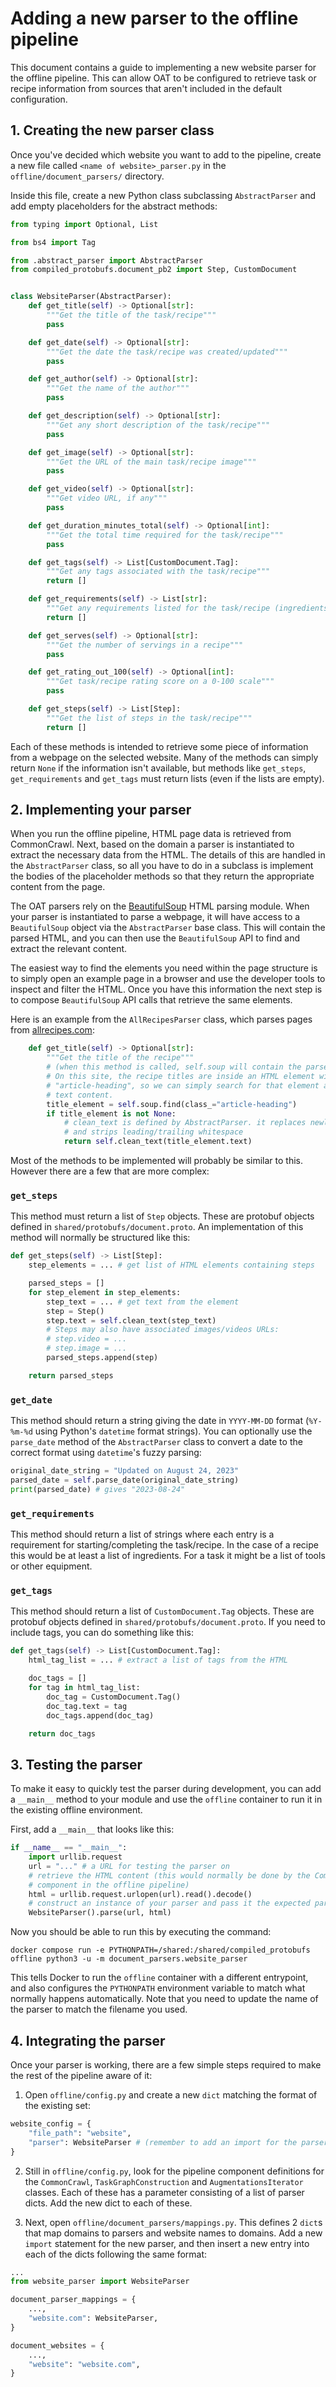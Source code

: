 # Adding a new parser to the offline pipeline

This document contains a guide to implementing a new website parser for the offline pipeline. This can allow OAT to be configured to retrieve task or recipe information from sources that aren't included in the default configuration. 

## 1. Creating the new parser class

Once you've decided which website you want to add to the pipeline, create a new file called `<name of website>_parser.py` in the `offline/document_parsers/` directory. 

Inside this file, create a new Python class subclassing `AbstractParser` and add empty placeholders for the abstract methods:

```python
from typing import Optional, List

from bs4 import Tag

from .abstract_parser import AbstractParser
from compiled_protobufs.document_pb2 import Step, CustomDocument


class WebsiteParser(AbstractParser):
    def get_title(self) -> Optional[str]:
        """Get the title of the task/recipe"""
        pass

    def get_date(self) -> Optional[str]:
        """Get the date the task/recipe was created/updated"""
        pass

    def get_author(self) -> Optional[str]:
        """Get the name of the author"""
        pass

    def get_description(self) -> Optional[str]:
        """Get any short description of the task/recipe"""
        pass

    def get_image(self) -> Optional[str]:
        """Get the URL of the main task/recipe image"""
        pass

    def get_video(self) -> Optional[str]:
        """Get video URL, if any"""
        pass

    def get_duration_minutes_total(self) -> Optional[int]:
        """Get the total time required for the task/recipe"""
        pass

    def get_tags(self) -> List[CustomDocument.Tag]:
        """Get any tags associated with the task/recipe"""
        return []

    def get_requirements(self) -> List[str]:
        """Get any requirements listed for the task/recipe (ingredients, tools, etc)"""
        return []

    def get_serves(self) -> Optional[str]:
        """Get the number of servings in a recipe"""
        pass

    def get_rating_out_100(self) -> Optional[int]:
        """Get task/recipe rating score on a 0-100 scale"""
        pass

    def get_steps(self) -> List[Step]:
        """Get the list of steps in the task/recipe"""
        return []
```

Each of these methods is intended to retrieve some piece of information from a webpage on the selected website. Many of the methods can simply return `None` if the information isn't available, but methods like `get_steps`, `get_requirements` and `get_tags` must return lists (even if the lists are empty). 

## 2. Implementing your parser

When you run the offline pipeline, HTML page data is retrieved from CommonCrawl. Next, based on the domain a parser is instantiated to extract the necessary data from the HTML. The details of this are handled in the `AbstractParser` class, so all you have to do in a subclass is implement the bodies of the placeholder methods so that they return the appropriate content from the page. 

The OAT parsers rely on the [BeautifulSoup](https://www.crummy.com/software/BeautifulSoup/) HTML parsing module. When your parser is instantiated to parse a webpage, it will have access to a `BeautifulSoup` object via the `AbstractParser` base class. This will contain the parsed HTML, and you can then use the `BeautifulSoup` API to find and extract the relevant content. 

The easiest way to find the elements you need within the page structure is to simply open an example page in a browser and use the developer tools to inspect and filter the HTML. Once you have this information the next step is to compose `BeautifulSoup` API calls that retrieve the same elements. 

Here is an example from the `AllRecipesParser` class, which parses pages from [allrecipes.com](https://allrecipes.com):

```python
    def get_title(self) -> Optional[str]:
        """Get the title of the recipe"""
        # (when this method is called, self.soup will contain the parsed HTML already)
        # On this site, the recipe titles are inside an HTML element with the class
        # "article-heading", so we can simply search for that element and extract the
        # text content. 
        title_element = self.soup.find(class_="article-heading")
        if title_element is not None:
            # clean_text is defined by AbstractParser. it replaces newlines and tabs with spaces, 
            # and strips leading/trailing whitespace
            return self.clean_text(title_element.text)

```

Most of the methods to be implemented will probably be similar to this. However there are a few that are more complex:

### `get_steps`

This method must return a list of `Step` objects. These are protobuf objects defined in `shared/protobufs/document.proto`. An implementation of this method will normally be structured like this:

```python
def get_steps(self) -> List[Step]:
    step_elements = ... # get list of HTML elements containing steps

    parsed_steps = []
    for step_element in step_elements:
        step_text = ... # get text from the element
        step = Step()
        step.text = self.clean_text(step_text)
        # Steps may also have associated images/videos URLs:
        # step.video = ...
        # step.image = ...
        parsed_steps.append(step)

    return parsed_steps
```

### `get_date`

This method should return a string giving the date in `YYYY-MM-DD` format (`%Y-%m-%d` using Python's `datetime` format strings). You can optionally use the `parse_date` method of the `AbstractParser` class to convert a date to the correct format using `datetime`'s fuzzy parsing:

```python
original_date_string = "Updated on August 24, 2023"
parsed_date = self.parse_date(original_date_string)
print(parsed_date) # gives "2023-08-24"
```

### `get_requirements`

This method should return a list of strings where each entry is a requirement for starting/completing the task/recipe. In the case of a recipe this would be at least a list of ingredients. For a task it might be a list of tools or other equipment.

### `get_tags`

This method should return a list of `CustomDocument.Tag` objects. These are protobuf objects defined in `shared/protobufs/document.proto`. If you need to include tags, you can do something like this:

```python
def get_tags(self) -> List[CustomDocument.Tag]:
    html_tag_list = ... # extract a list of tags from the HTML

    doc_tags = []
    for tag in html_tag_list:
        doc_tag = CustomDocument.Tag()
        doc_tag.text = tag
        doc_tags.append(doc_tag)

    return doc_tags
```

## 3. Testing the parser

To make it easy to quickly test the parser during development, you can add a `__main__` method to your module and use the `offline` container to run it in the existing offline environment.

First, add a `__main__` that looks like this:

```python
if __name__ == "__main__":
    import urllib.request
    url = "..." # a URL for testing the parser on
    # retrieve the HTML content (this would normally be done by the CommonCrawl
    # component in the offline pipeline)
    html = urllib.request.urlopen(url).read().decode()
    # construct an instance of your parser and pass it the expected parameters
    WebsiteParser().parse(url, html)
```

Now you should be able to run this by executing the command:

`docker compose run -e PYTHONPATH=/shared:/shared/compiled_protobufs offline python3 -u -m document_parsers.website_parser`

This tells Docker to run the `offline` container with a different entrypoint, and also configures the `PYTHONPATH` environment variable to match what normally happens automatically. Note that you need to update the name of the parser to match the filename you used.

## 4. Integrating the parser

Once your parser is working, there are a few simple steps required to make the rest of the pipeline aware of it:

1. Open `offline/config.py` and create a new `dict` matching the format of the existing set:

```python
website_config = {
    "file_path": "website",
    "parser": WebsiteParser # (remember to add an import for the parser class)
}
```

2. Still in `offline/config.py`, look for the pipeline component definitions for the `CommonCrawl`, `TaskGraphConstruction` and `AugmentationsIterator` classes. Each of these has a parameter consisting of a list of parser dicts. Add the new dict to each of these. 

3. Next, open `offline/document_parsers/mappings.py`. This defines 2 `dict`s that map domains to parsers and website names to domains. Add a new `import` statement for the new parser, and then insert a new entry into each of the dicts following the same format:

```python
...
from website_parser import WebsiteParser

document_parser_mappings = {
    ...,
    "website.com": WebsiteParser,
}

document_websites = {
    ...,
    "website": "website.com",
}
```
